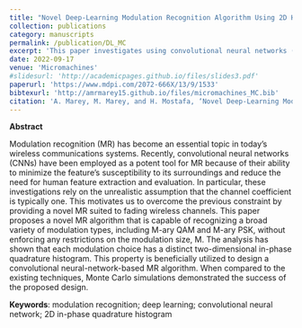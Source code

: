 ```yaml
---
title: "Novel Deep-Learning Modulation Recognition Algorithm Using 2D Histograms over Wireless Communications Channels"
collection: publications
category: manuscripts
permalink: /publication/DL_MC
excerpt: 'This paper investigates using convolutional neural networks (CNNs) for classifying wireless communications signals by breaking down the signals into two dimensional histograms'
date: 2022-09-17
venue: 'Micromachines'
#slidesurl: 'http://academicpages.github.io/files/slides3.pdf'
paperurl: 'https://www.mdpi.com/2072-666X/13/9/1533'
bibtexurl: 'http://amrmarey15.github.io/files/micromachines_MC.bib'
citation: 'A. Marey, M. Marey, and H. Mostafa, ‘Novel Deep-Learning Modulation Recognition Algorithm Using 2D Histograms over Wireless Communications Channels’, Micromachines, vol. 13, no. 9, 2022.'
---
```


<strong>Abstract</strong>

Modulation recognition (MR) has become an essential topic in today’s wireless communications systems. Recently, convolutional neural networks (CNNs) have been employed as a potent tool for MR because of their ability to minimize the feature’s susceptibility to its surroundings and reduce the need for human feature extraction and evaluation. In particular, these investigations rely on the unrealistic assumption that the channel coefficient is typically one. This motivates us to overcome the previous constraint by providing a novel MR suited to fading wireless channels. This paper proposes a novel MR algorithm that is capable of recognizing a broad variety of modulation types, including M-ary QAM and M-ary PSK, without enforcing any restrictions on the modulation size, M. The analysis has shown that each modulation choice has a distinct two-dimensional in-phase quadrature histogram. This property is beneficially utilized to design a convolutional neural-network-based MR algorithm. When compared to the existing techniques, Monte Carlo simulations demonstrated the success of the proposed design.

<strong>Keywords</strong>:
modulation recognition; deep learning; convolutional neural network; 2D in-phase quadrature histogram
